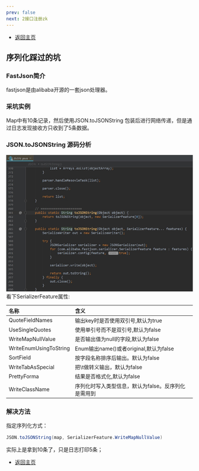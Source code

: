 ```yaml
---
prev: false
next: 2接口注册zk
---
```

* [返回主页](../home.md)
## 序列化踩过的坑
### FastJson简介
fastjson是由alibaba开源的一套json处理器。

### 采坑实例
Map中有10条记录，然后使用JSON.toJSONString 包装后进行网络传递，但是通过日志发现接收方只收到了5条数据。

### JSON.toJSONString 源码分析
![](../../picture/5/1fastjson.png)
<br>看下SerializerFeature属性:

|名称|含义| 
|:-----|:-----|
|QuoteFieldNames|输出key时是否使用双引号,默认为true|
|UseSingleQuotes| 使用单引号而不是双引号,默认为false|
|WriteMapNullValue| 是否输出值为null的字段,默认为false|
|WriteEnumUsingToString| Enum输出name()或者original,默认为false|
|SortField| 按字段名称排序后输出。默认为false|
|WriteTabAsSpecial| 把\t做转义输出，默认为false|
|PrettyForma| 结果是否格式化,默认为false|
|WriteClassName| 序列化时写入类型信息，默认为false。反序列化是需用到|

### 解决方法
指定序列化方式：<br>
```java
JSON.toJSONString(map, SerializerFeature.WriteMapNullValue)
```
实际上是拿到10条了，只是日志打印5条；

* [返回主页](../home.md)